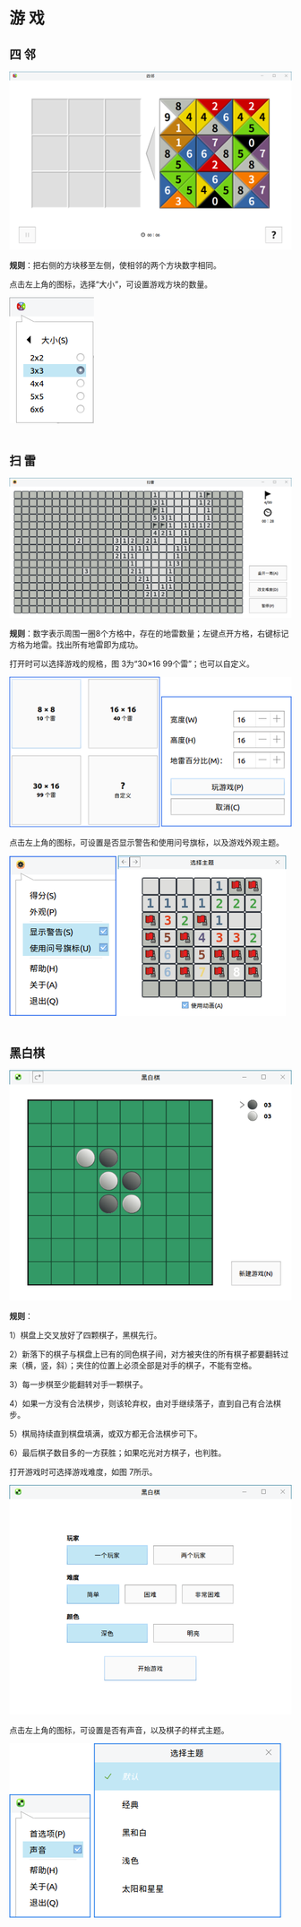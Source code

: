# 游 戏
## 四 邻
![图 1 四邻-big](image/1.png)

**规则**：把右侧的方块移至左侧，使相邻的两个方块数字相同。

点击左上角的图标，选择“大小”，可设置游戏方块的数量。

![图 2 大小设置](image/2.png)
<br>
<br>

## 扫 雷
![图 3 扫雷-big](image/3.png)

**规则**：数字表示周围一圈8个方格中，存在的地雷数量；左键点开方格，右键标记方格为地雷。找出所有地雷即为成功。

打开时可以选择游戏的规格，图 3为“30×16 99个雷”；也可以自定义。

![图 4 游戏规格设置](image/4.png)

点击左上角的图标，可设置是否显示警告和使用问号旗标，以及游戏外观主题。

![图 5 游戏设置](image/5.png)
<br>
<br>

## 黑白棋
![图 6 黑白棋](image/6.png)

**规则**：

1）棋盘上交叉放好了四颗棋子，黑棋先行。

2）新落下的棋子与棋盘上已有的同色棋子间，对方被夹住的所有棋子都要翻转过来（横，竖，斜）；夹住的位置上必须全部是对手的棋子，不能有空格。

3）每一步棋至少能翻转对手一颗棋子。

4）如果一方没有合法棋步，则该轮弃权，由对手继续落子，直到自己有合法棋步。

5）棋局持续直到棋盘填满，或双方都无合法棋步可下。

6）最后棋子数目多的一方获胜；如果吃光对方棋子，也判胜。

打开游戏时可选择游戏难度，如图 7所示。

![图 7 游戏设置](image/7.png)

点击左上角的图标，可设置是否有声音，以及棋子的样式主题。

![图 8 首选项](image/8.png)
